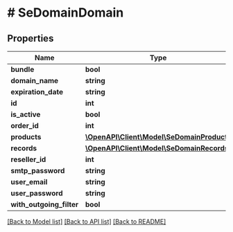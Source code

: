 # # SeDomainDomain

## Properties

Name | Type | Description | Notes
------------ | ------------- | ------------- | -------------
**bundle** | **bool** |  | [optional]
**domain_name** | **string** |  | [optional]
**expiration_date** | **string** |  | [optional]
**id** | **int** |  | [optional]
**is_active** | **bool** |  | [optional]
**order_id** | **int** |  | [optional]
**products** | [**\OpenAPI\Client\Model\SeDomainProducts**](SeDomainProducts.md) |  | [optional]
**records** | [**\OpenAPI\Client\Model\SeDomainRecords**](SeDomainRecords.md) |  | [optional]
**reseller_id** | **int** |  | [optional]
**smtp_password** | **string** |  | [optional]
**user_email** | **string** |  | [optional]
**user_password** | **string** |  | [optional]
**with_outgoing_filter** | **bool** |  | [optional]

[[Back to Model list]](../../README.md#models) [[Back to API list]](../../README.md#endpoints) [[Back to README]](../../README.md)
